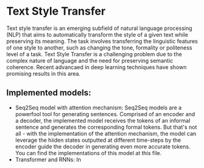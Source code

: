 # Text Style Transfer
Text style transfer is an emerging subfield of natural language processing (NLP) that aims to automatically transform the style of a given text while preserving its meaning. The task involves transferring the linguistic features of one style to another, such as changing the tone, formality or politeness level of a task. Text Style Transfer is a challenging problem due to the complex nature of language and the need for preserving semantic coherence. Recent advancaed in deep learning techniques have shown promising results in this area.

## Implemented models:
- Seq2Seq model with attention mechanism: Seq2Seq models are a powerfool tool for generating sentences. Comprised of an encoder and a decoder, the implemented model receives the tokens of an informal sentence and generates the corresponding formal tokens. But that's not all - with the implementation of the attention mechanism, the model can leverage the hiiden states outputted at different time-steps by the encoder guide the decoder in generating even more accurate tokens. You can find the implementations of this model at this file.
- Transformer and RNNs: In 
